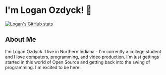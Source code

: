 # I'm Logan Ozdyck! :wave:

[![Logan's GitHub stats](https://github-readme-stats.vercel.app/api?username=ozdyck3)](https://github.com/anuraghazra/github-readme-stats)

## About Me

I'm Logan Ozdyck. I live in Northern Indiana - I'm currently a college student and I love computers, programming, and video production. I'm just gettings started in this world of Open Source and getting back into the swing of programming. I'm excited to be here!

<!---
ozdyck3/ozdyck3 is a ✨ special ✨ repository because its `README.md` (this file) appears on your GitHub profile.
You can click the Preview link to take a look at your changes.
--->
